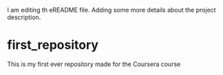 I am editing th eREADME file. Adding some more details about the project description.
# first_repository
This is my first ever repository made for the Coursera course
